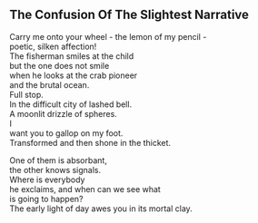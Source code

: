 The Confusion Of The Slightest Narrative
----------------------------------------
Carry me onto your wheel - the lemon of my pencil -  
poetic, silken affection!  
The fisherman smiles at the child  
but the one does not smile  
when he looks at the crab pioneer  
and the brutal ocean.  
Full stop.  
In the difficult city of lashed bell.  
A moonlit drizzle of spheres.  
I  
want you to gallop on my foot.  
Transformed and then shone in the thicket.  
  
One of them is absorbant,  
the other knows signals.  
Where is everybody  
he exclaims, and when can we see what  
is going to happen?  
The early light of day awes you in its mortal clay.  
